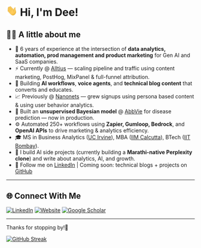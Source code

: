 # <img src="https://raw.githubusercontent.com/ABSphreak/ABSphreak/master/gifs/Hi.gif" width="30px"> Hi, I'm Dee!

## 👩‍💻 A little about me

- 🧠 6 years of experience at the intersection of **data analytics, automation, prod management and product marketing** for Gen AI and SaaS companies.
- ⚡ Currently @ [Alltius](https://www.alltius.ai) — scaling pipeline and traffic using content marketing, PostHog, MixPanel & full-funnel attribution.
- 🤖 Building **AI workflows**, **voice agents**, and **technical blog content** that converts and educates.
- 📈 Previously @ [Nanonets](https://www.nanonets.com) — grew signups using persona based content & using user behavior analytics.
- 🧬 Built an **unsupervised Bayesian model** @ [AbbVie](https://www.abbvie.com) for disease prediction — now in production.
- ⚙️ Automated 250+ workflows using **Zapier, Gumloop, Bedrock**, and **OpenAI APIs** to drive marketing & analytics efficiency.
- 🎓 MS in Business Analytics ([UC Irvine](https://merage.uci.edu)), MBA ([IIM Calcutta](https://www.iimcal.ac.in)), BTech ([IIT Bombay](https://www.iitb.ac.in)).
- 🧪 I build AI side projects (currently building a **Marathi-native Perplexity clone**) and write about analytics, AI, and growth.
- 🔗 Follow me on [LinkedIn](https://www.linkedin.com/in/dhanashree-badhe/) | Coming soon: technical blogs + projects on [GitHub](https://github.com/dbadhe)

---

## 🌐 Connect With Me

[![LinkedIn](https://img.shields.io/badge/-LinkedIn-blue?style=flat-square&logo=linkedin&link=https://www.linkedin.com/in/dhanashree-badhe/)](https://www.linkedin.com/in/dhanashree-badhe/)
[![Website](https://img.shields.io/badge/-Portfolio-black?style=flat-square&logo=github&link=https://tiny.cc/dbadhe1)](https://tiny.cc/dbadhe1)
[![Google Scholar](https://img.shields.io/badge/-Google%20Scholar-blue?style=flat-square&logo=google-scholar&link=https://scholar.google.com/citations?user=zJOCEIwAAAAJ&hl=en)](https://scholar.google.com/citations?user=zJOCEIwAAAAJ&hl=en)

---

Thanks for stopping by!💜  

[![GitHub Streak](https://github-readme-streak-stats.herokuapp.com?user=dbadhe&theme=dark&hide_border=true&date_format=M%20j%5B%2C%20Y%5D&exclude_days=Sun%2CSat&card_width=195&hide_total_contributions=true&hide_longest_streak=true)](https://git.io/streak-stats)


